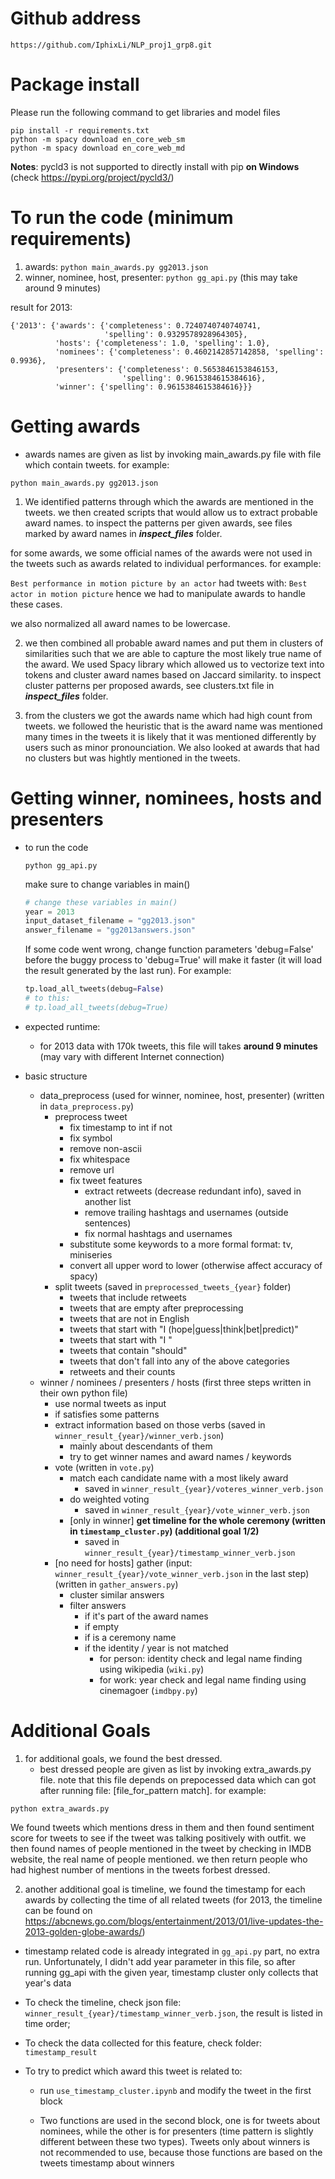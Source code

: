 # Github address
```
https://github.com/IphixLi/NLP_proj1_grp8.git
```

# Package install

Please run the following command to get libraries and model files
```
pip install -r requirements.txt
python -m spacy download en_core_web_sm
python -m spacy download en_core_web_md
```

**Notes**: pycld3 is not supported to directly install with pip **on Windows** (check https://pypi.org/project/pycld3/)

# To run the code (minimum requirements)

1. awards: ```python main_awards.py gg2013.json```
2. winner, nominee, host, presenter: ```python gg_api.py``` (this may take around 9 minutes)

result for 2013:

```
{'2013': {'awards': {'completeness': 0.7240740740740741,
                     'spelling': 0.9329578928964305},
          'hosts': {'completeness': 1.0, 'spelling': 1.0},
          'nominees': {'completeness': 0.4602142857142858, 'spelling': 0.9936},
          'presenters': {'completeness': 0.5653846153846153,
                         'spelling': 0.9615384615384616},
          'winner': {'spelling': 0.9615384615384616}}}
```



# Getting awards

- awards names are given as list by invoking main_awards.py file with file which contain tweets.
for example:

```python main_awards.py gg2013.json```


1. We identified patterns through which the awards are mentioned in the tweets. we then created scripts that would allow us to extract probable award names. to inspect the patterns per given awards, see files marked by award names in ***inspect_files*** folder.

for some awards, we some official names of the awards were not used in the tweets such as awards related to individual performances. for example:

```Best performance in motion picture by an actor```
had tweets with:
```Best actor in motion picture```
hence we had to manipulate awards to handle these cases.

we also normalized all award names to be lowercase.



2. we then combined all probable award names and put them in clusters of similarities such that we are able to capture the most likely true name of the award. We used Spacy library which allowed us to vectorize text into tokens and cluster award names based on Jaccard similarity.
to inspect cluster patterns per proposed awards, see clusters.txt file in ***inspect_files*** folder.


3. from the clusters we got the awards name which had high count from tweets. we followed the heuristic that is the award name was mentioned many times in the tweets it is likely that it was mentioned differently by users such as minor pronounciation. We also looked at awards that had no clusters but was hightly mentioned in the tweets.



# Getting winner, nominees, hosts and presenters

- to run the code

    ```
    python gg_api.py
    ```

    make sure to change variables in main()

    ```python
    # change these variables in main()
    year = 2013
    input_dataset_filename = "gg2013.json"
    answer_filename = "gg2013answers.json"
    ```

    If some code went wrong, change function parameters 'debug=False' before the buggy process to 'debug=True' will make it faster (it will load the result generated by the last run). For example:

    ```python
    tp.load_all_tweets(debug=False)
    # to this:
    # tp.load_all_tweets(debug=True)
    ```

- expected runtime:

    - for 2013 data with 170k tweets, this file will takes **around 9 minutes** (may vary with different Internet connection)

- basic structure

    - data_preprocess (used for winner, nominee, host, presenter) (written in ```data_preprocess.py```)
        - preprocess tweet
            - fix timestamp to int if not
            - fix symbol
            - remove non-ascii
            - fix whitespace
            - remove url
            - fix tweet features
                - extract retweets (decrease redundant info), saved in another list
                - remove trailing hashtags and usernames (outside sentences)
                - fix normal hashtags and usernames
            - substitute some keywords to a more formal format: tv, miniseries
            - convert all upper word to lower (otherwise affect accuracy of spacy)
        - split tweets (saved in ```preprocessed_tweets_{year}``` folder)
            - tweets that include retweets
            - tweets that are empty after preprocessing
            - tweets that are not in English
            - tweets that start with "I (hope|guess|think|bet|predict)"
            - tweets that start with "I "
            - tweets that contain "should"
            - tweets that don't fall into any of the above categories
            - retweets and their counts
    - winner / nominees / presenters / hosts (first three steps written in their own python file)
        - use normal tweets as input
        - if satisfies some patterns
        - extract information based on those verbs (saved in ```winner_result_{year}/winner_verb.json```)
            - mainly about descendants of them
            - try to get winner names and award names / keywords
        - vote (written in ```vote.py```)
            - match each candidate name with a most likely award
                - saved in ```winner_result_{year}/voteres_winner_verb.json```
            - do weighted voting
                - saved in ```winner_result_{year}/vote_winner_verb.json```
            - [only in winner] **get timeline for the whole ceremony (written in ```timestamp_cluster.py```) (additional goal 1/2)**
                - saved in ```winner_result_{year}/timestamp_winner_verb.json```
        - [no need for hosts] gather (input: ```winner_result_{year}/vote_winner_verb.json``` in the last step) (written in ```gather_answers.py```)
            - cluster similar answers
            - filter answers
                - if it's part of the award names
                - if empty
                - if is a ceremony name
                - if the identity / year is not matched
                    - for person: identity check and legal name finding using wikipedia (```wiki.py```)
                    - for work: year check and legal name finding using cinemagoer (```imdbpy.py```)

# Additional Goals

1. for additional goals, we found the best dressed.
    - best dressed people are given as list by invoking extra_awards.py file. note that this file depends on prepocessed data which can got after running file: [file_for_pattern match].
    for example:


```python extra_awards.py```

We found tweets which mentions dress in them and then found sentiment score for tweets to see if the tweet was talking positively with outfit. we then found names of people mentioned in the tweet by checking in IMDB website, the real name of people mentioned. we then return people who had highest number of mentions in the tweets forbest  dressed.

2. another additional goal is timeline, we found the timestamp for each awards by collecting the time of all related tweets (for 2013, the timeline can be found on https://abcnews.go.com/blogs/entertainment/2013/01/live-updates-the-2013-golden-globe-awards/)

- timestamp related code is already integrated in ```gg_api.py``` part, no extra run. Unfortunately, I didn't add year parameter in this file, so after running gg_api with the given year, timestamp cluster only collects that year's data

- To check the timeline, check json file: ```winner_result_{year}/timestamp_winner_verb.json```, the result is listed in time order;

- To check the data collected for this feature, check folder: ```timestamp_result```

- To try to predict which award this tweet is related to:

    - run ```use_timestamp_cluster.ipynb``` and modify the tweet in the first block

    - Two functions are used in the second block, one is for tweets about nominees, while the other is for presenters (time pattern is slightly different between these two types). Tweets only about winners is not recommended to use, because those functions are based on the tweets timestamp about winners
